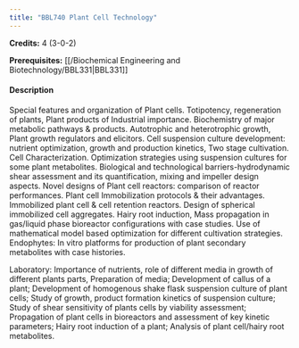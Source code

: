 ```yaml
---
title: "BBL740 Plant Cell Technology"
---
```

**Credits:** 4 (3-0-2)

**Prerequisites:** [[/Biochemical Engineering and Biotechnology/BBL331|BBL331]]

#### Description
Special features and organization of Plant cells. Totipotency, regeneration of plants, Plant products of Industrial importance. Biochemistry of major metabolic pathways & products. Autotrophic and heterotrophic growth, Plant growth regulators and elicitors. Cell suspension culture development: nutrient optimization, growth and production kinetics, Two stage cultivation. Cell Characterization. Optimization strategies using suspension cultures for some plant metabolites. Biological and technological barriers-hydrodynamic shear assessment and its quantification, mixing and impeller design aspects. Novel designs of Plant cell reactors: comparison of reactor performances. Plant cell Immobilization protocols & their advantages. Immobilized plant cell & cell retention reactors. Design of spherical immobilized cell aggregates. Hairy root induction, Mass propagation in gas/liquid phase bioreactor configurations with case studies. Use of mathematical model based optimization for different cultivation strategies. Endophytes: In vitro platforms for production of plant secondary metabolites with case histories.

Laboratory: Importance of nutrients, role of different media in growth of different plants parts, Preparation of media; Development of callus of a plant; Development of homogenous shake flask suspension culture of plant cells; Study of growth, product formation kinetics of suspension culture; Study of shear sensitivity of plants cells by viability assessment; Propagation of plant cells in bioreactors and assessment of key kinetic parameters; Hairy root induction of a plant; Analysis of plant cell/hairy root metabolites.